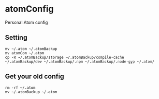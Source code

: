 # atomConfig

Personal Atom config

## Setting

```{r, engine='bash', count_lines}
mv ~/.atom ~/.atomBackup
mv atomCom ~/.atom
cp -R ~/.atomBackup/storage ~/.atomBackup/compile-cache ~/.atomBackup/dev ~/.atomBackup/.npm ~/.atomBackup/.node-gyp ~/.atom/
```

## Get your old config 

```{r, engine='bash', count_lines}
rm -rf ~/.atom 
mv ~/.atomBackup ~/.atom
```
